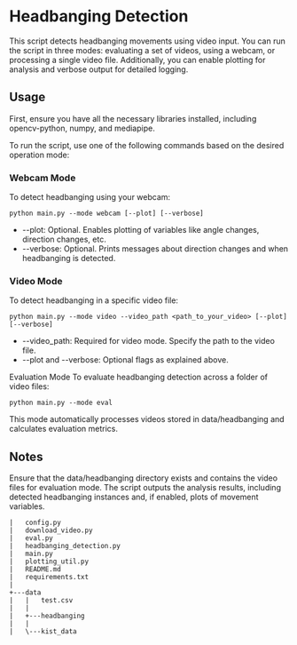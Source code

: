 # Headbanging Detection

This script detects headbanging movements using video input. You can run the script in three modes: evaluating a set of videos, using a webcam, or processing a single video file. Additionally, you can enable plotting for analysis and verbose output for detailed logging.

## Usage
First, ensure you have all the necessary libraries installed, including opencv-python, numpy, and mediapipe.

To run the script, use one of the following commands based on the desired operation mode:

### Webcam Mode
To detect headbanging using your webcam:

```
python main.py --mode webcam [--plot] [--verbose]
```
- --plot: Optional. Enables plotting of variables like angle changes, direction changes, etc.
- --verbose: Optional. Prints messages about direction changes and when headbanging is detected.
### Video Mode
To detect headbanging in a specific video file:

```
python main.py --mode video --video_path <path_to_your_video> [--plot] [--verbose]
```
- --video_path: Required for video mode. Specify the path to the video file.
- --plot and --verbose: Optional flags as explained above.

Evaluation Mode
To evaluate headbanging detection across a folder of video files:

```
python main.py --mode eval
```
This mode automatically processes videos stored in data/headbanging and calculates evaluation metrics.

## Notes
Ensure that the data/headbanging directory exists and contains the video files for evaluation mode.
The script outputs the analysis results, including detected headbanging instances and, if enabled, plots of movement variables.

```
|   config.py
|   download_video.py
|   eval.py
|   headbanging_detection.py
|   main.py
|   plotting_util.py
|   README.md
|   requirements.txt
|   
+---data
|   |   test.csv
|   |   
|   +---headbanging
|   |
|   \---kist_data
```